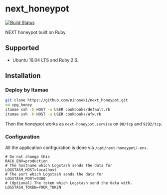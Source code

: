 # next_honeypot

[![Build Status](https://travis-ci.org/ninoseki/next_honeypot.svg?branch=master)](https://travis-ci.org/ninoseki/next_honeypot)

NEXT honeypot built on Ruby.

## Supported

- Ubuntu 16.04 LTS and Ruby 2.6.

## Installation

### Deploy by Itamae

```bash
git clone https://github.com/ninoseki/next_honeypot.git
cd cpg_honey
itamae ssh -h HOST -u USER cookbooks/default.rb
itamae ssh -h HOST -u USER cookbooks/ufw.rb
```

Then the honeypot works as `next-honeypot.service` on `80/tcp` and `9292/tcp`.

### Configuration

All the application configuration is done via `/opt/next-honeypot/.env`.

```
# Do not change this
RACK_ENV=production
# The hostname which Logstash sends the data for
LOGSTASH_HOST=localhost
# The port which Logstash sends the data for
LOGSTASH_PORT=9300
# (Optional) The token which Logstash send the data with.
LOGSTASH_TOKEN=YOUR_TOKEN
```
